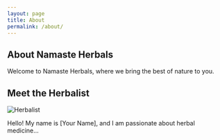 ```yaml
---
layout: page
title: About
permalink: /about/
---
```


<section class="about-intro">
  <h1>About Namaste Herbals</h1>
  <p>Welcome to Namaste Herbals, where we bring the best of nature to you.</p>
</section>

<section class="about-herbalist">
  <h2>Meet the Herbalist</h2>
  <img src="{{ '/assets/images/herbalist.jpg' | relative_url }}" alt="Herbalist" class="bio-image">
  <p>Hello! My name is [Your Name], and I am passionate about herbal medicine...</p>
</section>
